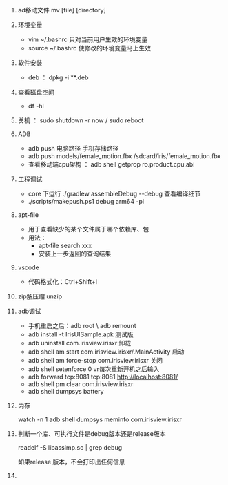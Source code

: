 1. ad移动文件   mv [file] [directory]

2. 环境变量
   - vim ~/.bashrc 只对当前用户生效的环境变量
   - source ~/.bashrc 使修改的环境变量马上生效

3. 软件安装
   - deb ： dpkg -i **.deb

4. 查看磁盘空间
   - df -hl

5. 关机 ： sudo shutdown -r now / sudo reboot

6. ADB
   -  adb push 电脑路径  手机存储路径  
   - adb push models/female_motion.fbx /sdcard/iris/female_motion.fbx
   - 查看移动端cpu架构 ： adb shell getprop ro.product.cpu.abi

7. 工程调试
   - core 下运行 ./gradlew assembleDebug --debug  查看编译细节
   - ./scripts/makepush.ps1 debug arm64 -pl
   
8. apt-file
   - 用于查看缺少的某个文件属于哪个依赖库、包
   - 用法：
     - apt-file search xxx
     - 安装上一步返回的查询结果

9. vscode
   - 代码格式化：Ctrl+Shift+I

10. zip解压缩 unzip

11. adb调试
    - 手机重启之后：adb root  \  adb remount
    - adb install -t IrisUISample.apk  测试版
    - adb uninstall com.irisview.irisxr 卸载
    - adb shell am start com.irisview.irisxr/.MainActivity  启动
    - adb shell am force-stop com.irisview.irisxr  关闭
    - adb shell setenforce 0 vr每次重新开机之后输入
    - adb forward tcp:8081 tcp:8081     [http://localhost:8081/](http://localhost:8081/)
    - adb shell pm clear com.irisview.irisxr  
    - adb shell dumpsys battery
    
    
    
12. 内存

    watch -n 1 adb shell dumpsys meminfo com.irisview.irisxr

13. 判断一个库、可执行文件是debug版本还是release版本

    readelf -S libassimp.so | grep debug

    如果release 版本，不会打印出任何信息

14. 

    

























